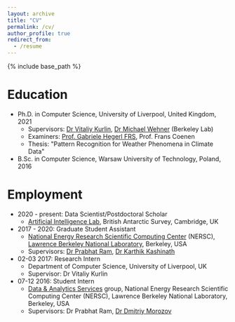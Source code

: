 ```yaml
---
layout: archive
title: "CV"
permalink: /cv/
author_profile: true
redirect_from:
  - /resume
---
```


{% include base_path %}

Education
======
* Ph.D. in Computer Science, University of Liverpool, United Kingdom, 2021
	* Supervisors: [Dr Vitaliy Kurlin](http://kurlin.org/), [Dr Michael Wehner](https://crd.lbl.gov/departments/computational-science/ccmc/staff/staff-members/michael-wehner/) (Berkeley Lab)
	* Examiners: [Prof. Gabriele Hegerl FRS](https://blogs.ed.ac.uk/ghegerl/), Prof. Frans Coenen
	* Thesis: "Pattern Recognition for Weather Phenomena in Climate Data"
* B.Sc. in Computer Science, Warsaw University of Technology, Poland, 2016

Employment
======
* 2020 - present: Data Scientist/Postdoctoral Scholar
	* [Artificial Intelligence Lab](https://www.bas.ac.uk/project/ai/), British Antarctic Survey, Cambridge, UK
* 2017 - 2020: Graduate Student Assistant
	* [National Energy Research Scientific Computing Center](https://www.nersc.gov/) (NERSC), [Lawrence Berkeley National Laboratory](https://www.lbl.gov/), Berkeley, USA
	* Supervisors: [Dr Prabhat Ram](https://www.linkedin.com/in/prabhat2020), [Dr Karthik Kashinath](https://www.nersc.gov/about/nersc-staff/data-analytics-services/karthik-kashinath/)
* 02-03 2017: Research Intern
	* Department of Computer Science, University of Liverpool, UK
	* Supervisor: Dr Vitaliy Kurlin
* 07-12 2016: Student Intern
	* [Data & Analytics Services](https://www.nersc.gov/about/nersc-staff/data-analytics-services/) group, National Energy Research Scientific Computing Center (NERSC), Lawrence Berkeley National Laboratory, Berkeley, USA
	* Supervisors: Dr Prabhat Ram, [Dr Dmitriy Morozov](https://mrzv.org/)

